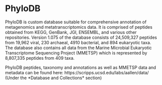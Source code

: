 # PhyloDB
PhyloDB is custom database suitable for comprehensive annotation of metagenomics and metatranscriptomics data. It is comprised of peptides obtained from KEGG, GenBank, JGI, ENSEMBL, and various other repositories. Version 1.075 of the database consists of 24,509,327 peptides from 19,962 viral, 230 archaeal, 4910 bacterial, and 894 eukaryotic taxa. The database also contains all data from the Marine Microbial Eukaryotic Transcriptome Sequencing Project (MMETSP) which is represented by 8,807,335 peptides from 409 taxa.
<p>
PhyloDB peptides, taxonomy and annotations as well as MMETSP data and metadata can be found here: https://scripps.ucsd.edu/labs/aallen/data/ <br>
(Under the *Database and Collections* section)
